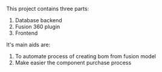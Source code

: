This project contains three parts:
1. Database backend
2. Fusion 360 plugin
3. Frontend

It's main aids are:
1. To automate process of creating bom from fusion model
2. Make easier the component purchase process